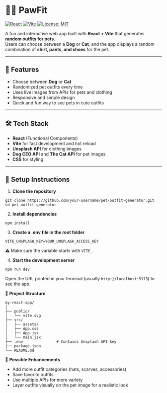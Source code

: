 # 🐶🐱 PawFit

[![React](https://img.shields.io/badge/React-18.2.0-blue?logo=react&logoColor=white)](https://reactjs.org/) 
[![Vite](https://img.shields.io/badge/Vite-4.4.9-blueviolet?logo=vite&logoColor=white)](https://vitejs.dev/)
[![License: MIT](https://img.shields.io/badge/License-MIT-green.svg)](LICENSE)

A fun and interactive web app built with **React + Vite** that generates **random outfits for pets**.  
Users can choose between a **Dog** or **Cat**, and the app displays a random combination of **shirt, pants, and shoes** for the pet.

---

## 🚀 Features

- Choose between **Dog** or **Cat**
- Randomized pet outfits every time
- Uses live images from APIs for pets and clothing
- Responsive and simple design
- Quick and fun way to see pets in cute outfits

---

## 🛠️ Tech Stack

- **React** (Functional Components)  
- **Vite** for fast development and hot reload  
- **Unsplash API** for clothing images  
- **Dog CEO API** and **The Cat API** for pet images  
- **CSS** for styling  

---

## 💾 Setup Instructions

1. **Clone the repository**

```
git clone https://github.com/your-username/pet-outfit-generator.git
cd pet-outfit-generator
```


2. **Install dependencies**

```
npm install
```


3. **Create a .env file in the root folder**
```
VITE_UNSPLASH_KEY=YOUR_UNSPLASH_ACCESS_KEY
```
⚠️ Make sure the variable starts with `VITE_`.


4. **Start the development server**
```
npm run dev
```
Open the URL printed in your terminal (usually `http://localhost:5173`) to see the app.


📁 **Project Structure**
```
my-react-app/
│
├── public/
│   └── vite.svg
├── src/
│   ├── assets/
│   ├── App.css
│   ├── App.jsx
│   └── main.jsx
├── .env               # Contains Unsplash API key
├── package.json
└── README.md
```

🔧 **Possible Enhancements**
- Add more outfit categories (hats, scarves, accessories)
- Save favorite outfits
- Use multiple APIs for more variety
- Layer outfits visually on the pet image for a realistic look
